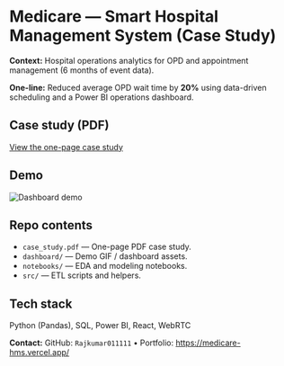 # Medicare — Smart Hospital Management System (Case Study)

**Context:** Hospital operations analytics for OPD and appointment management (6 months of event data).

**One-line:** Reduced average OPD wait time by **20%** using data-driven scheduling and a Power BI operations dashboard.

## Case study (PDF)
[View the one-page case study](case_study.pdf)

## Demo
![Dashboard demo](dashboard/demo.gif)

## Repo contents
- `case_study.pdf` — One-page PDF case study.
- `dashboard/` — Demo GIF / dashboard assets.
- `notebooks/` — EDA and modeling notebooks.
- `src/` — ETL scripts and helpers.

## Tech stack
Python (Pandas), SQL, Power BI, React, WebRTC

**Contact:** GitHub: `Rajkumar011111` • Portfolio: https://medicare-hms.vercel.app/
